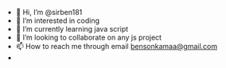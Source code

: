 - 👋 Hi, I’m @sirben181
- 👀 I’m interested in coding
- 🌱 I’m currently learning java script
- 💞️ I’m looking to collaborate on any js project
- 📫 How to reach me through email bensonkamaa@gmail.com
- 

<!---
sirben181/sirben181 is a ✨ special ✨ repository because its `README.md` (this file) appears on your GitHub profile.
You can click the Preview link to take a look at your changes.
--->

